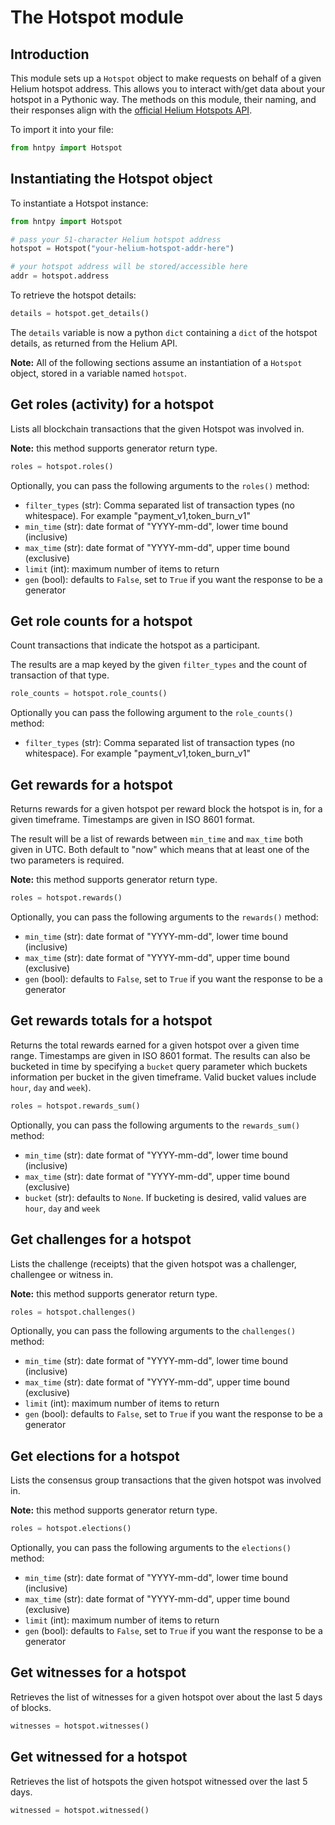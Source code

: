 # The Hotspot module

## Introduction

This module sets up a `Hotspot` object to make requests on behalf of a given Helium hotspot address. This allows you to interact with/get data about your hotspot in a Pythonic way. The methods on this module, their naming, and their responses align with the [official Helium Hotspots API](https://docs.helium.com/api/blockchain/hotspots).

To import it into your file:

```python
from hntpy import Hotspot
```

## Instantiating the Hotspot object

To instantiate a Hotspot instance:

```python
from hntpy import Hotspot

# pass your 51-character Helium hotspot address
hotspot = Hotspot("your-helium-hotspot-addr-here")

# your hotspot address will be stored/accessible here
addr = hotspot.address
```

To retrieve the hotspot details:

```python
details = hotspot.get_details()
```

The `details` variable is now a python `dict` containing a `dict` of the hotspot details, as returned from the Helium API.

**Note:** All of the following sections assume an instantiation of a `Hotspot` object, stored in a variable named `hotspot`.

## Get roles (activity) for a hotspot

Lists all blockchain transactions that the given Hotspot was involved in.

**Note:** this method supports generator return type.

```python
roles = hotspot.roles()
```

Optionally, you can pass the following arguments to the `roles()` method:

- `filter_types` (str): Comma separated list of transaction types (no whitespace). For example "payment_v1,token_burn_v1"
- `min_time` (str): date format of "YYYY-mm-dd", lower time bound (inclusive)
- `max_time` (str): date format of "YYYY-mm-dd", upper time bound (exclusive)
- `limit` (int): maximum number of items to return
- `gen` (bool): defaults to `False`, set to `True` if you want the response to be a generator

## Get role counts for a hotspot

Count transactions that indicate the hotspot as a participant.

The results are a map keyed by the given `filter_types` and the count of transaction of that type.

```python
role_counts = hotspot.role_counts()
```

Optionally you can pass the following argument to the `role_counts()` method:

- `filter_types` (str): Comma separated list of transaction types (no whitespace). For example "payment_v1,token_burn_v1"

## Get rewards for a hotspot

Returns rewards for a given hotspot per reward block the hotspot is in, for a given timeframe. Timestamps are given in ISO 8601 format.

The result will be a list of rewards between `min_time` and `max_time` both given in UTC. Both default to "now" which means that at least one of the two parameters is required.

**Note:** this method supports generator return type.

```python
roles = hotspot.rewards()
```

Optionally, you can pass the following arguments to the `rewards()` method:

- `min_time` (str): date format of "YYYY-mm-dd", lower time bound (inclusive)
- `max_time` (str): date format of "YYYY-mm-dd", upper time bound (exclusive)
- `gen` (bool): defaults to `False`, set to `True` if you want the response to be a generator

## Get rewards totals for a hotspot

Returns the total rewards earned for a given hotspot over a given time range. Timestamps are given in ISO 8601 format. The results can also be bucketed in time by specifying a `bucket` query parameter which buckets information per bucket in the given timeframe. Valid bucket values include `hour`, `day` and `week`).

```python
roles = hotspot.rewards_sum()
```

Optionally, you can pass the following arguments to the `rewards_sum()` method:

- `min_time` (str): date format of "YYYY-mm-dd", lower time bound (inclusive)
- `max_time` (str): date format of "YYYY-mm-dd", upper time bound (exclusive)
- `bucket` (str): defaults to `None`. If bucketing is desired, valid values are `hour`, `day` and `week`

## Get challenges for a hotspot

Lists the challenge (receipts) that the given hotspot was a challenger, challengee or witness in.

**Note:** this method supports generator return type.

```python
roles = hotspot.challenges()
```

Optionally, you can pass the following arguments to the `challenges()` method:

- `min_time` (str): date format of "YYYY-mm-dd", lower time bound (inclusive)
- `max_time` (str): date format of "YYYY-mm-dd", upper time bound (exclusive)
- `limit` (int): maximum number of items to return
- `gen` (bool): defaults to `False`, set to `True` if you want the response to be a generator

## Get elections for a hotspot

Lists the consensus group transactions that the given hotspot was involved in.

**Note:** this method supports generator return type.

```python
roles = hotspot.elections()
```

Optionally, you can pass the following arguments to the `elections()` method:

- `min_time` (str): date format of "YYYY-mm-dd", lower time bound (inclusive)
- `max_time` (str): date format of "YYYY-mm-dd", upper time bound (exclusive)
- `limit` (int): maximum number of items to return
- `gen` (bool): defaults to `False`, set to `True` if you want the response to be a generator

## Get witnesses for a hotspot

Retrieves the list of witnesses for a given hotspot over about the last 5 days of blocks.

```python
witnesses = hotspot.witnesses()
```

## Get witnessed for a hotspot

Retrieves the list of hotspots the given hotspot witnessed over the last 5 days.

```python
witnessed = hotspot.witnessed()
```
